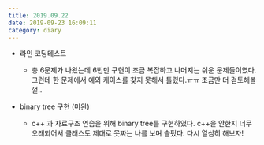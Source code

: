 ```yaml
---
title: 2019.09.22
date: 2019-09-23 16:09:11
category: diary
---
```


* 라인 코딩테스트
  * 총 6문제가 나왔는데 6번만 구현이 조금 복잡하고 나머지는 쉬운 문제들이였다. 그런데 한 문제에서 예외 케이스를 찾지 못해서 틀렸다.ㅠㅠ 조금만 더 검토해볼껄.. 

* binary tree 구현 (미완)
  * c++ 과 자료구조 연습을 위해 binary tree를 구현하였다. c++을 안한지 너무 오래되어서 클래스도 제대로 못짜는 나를 보며 슬펐다. 다시 열심히 해보자!